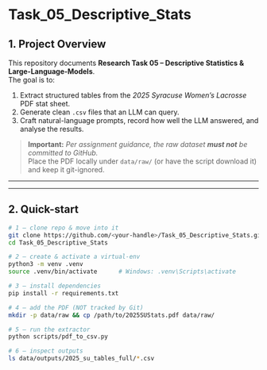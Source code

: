 # Task_05_Descriptive_Stats

## 1. Project Overview
This repository documents **Research Task 05 – Descriptive Statistics & Large-Language-Models**.  
The goal is to:

1. Extract structured tables from the *2025 Syracuse Women’s Lacrosse* PDF stat sheet.  
2. Generate clean `.csv` files that an LLM can query.  
3. Craft natural-language prompts, record how well the LLM answered, and analyse the results.

> **Important:** *Per assignment guidance, the raw dataset **must not** be committed to GitHub.*  
> Place the PDF locally under `data/raw/` (or have the script download it) and keep it git-ignored.

---


---

## 2. Quick-start
```bash
# 1 – clone repo & move into it
git clone https://github.com/<your-handle>/Task_05_Descriptive_Stats.git
cd Task_05_Descriptive_Stats

# 2 – create & activate a virtual-env
python3 -m venv .venv
source .venv/bin/activate      # Windows: .venv\Scripts\activate

# 3 – install dependencies
pip install -r requirements.txt

# 4 – add the PDF (NOT tracked by Git)
mkdir -p data/raw && cp /path/to/2025SUStats.pdf data/raw/

# 5 – run the extractor
python scripts/pdf_to_csv.py

# 6 – inspect outputs
ls data/outputs/2025_su_tables_full/*.csv


